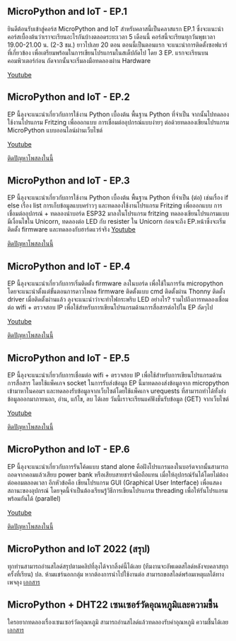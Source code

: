 

## MicroPython and IoT - EP.1
ยินดีต้อนรับเข้าสู่คอร์ส MicroPython and IoT สำหรับคลาสนี้เป็นคลาสแรก EP.1 ซึ่งจะแนะนำคอร์สเบื้องต้นว่าเราจะเรียนอะไรกันบ้างตลอดระยะเวลา 5 เดือนนี้
คอร์สนี้จะเรียนทุกวันพุธเวลา 19.00-21.00 น. (2-3 ชม.) ยาวไปเลย 20 ตอน 
ตอนนี้เป็นตอนแรก จะแนะนำการติดตั้งซอฟแวร์ที่เกี่ยวข้อง เพื่อเตรียมพร้อมในการเขียนโปรแกรมในสเต็ปถัดไป โดย 3 EP. แรกจะเรียนบนคอมพิวเตอร์ก่อน ถัดจากนั้นจะเริ่มลงมือทดลองผ่าน Hardware

[Youtube](https://youtu.be/cBd5nuv-kGM)

## MicroPython and IoT - EP.2
EP นี้ลุงจะแนะนำเกี่ยวกับการใช้งาน Python เบื้องต้น พื้นฐาน Python ที่จำเป็น จากนั้นไปทดลองใช้งานโปรแกรม Fritzing เพื่อออกแบบ การเชื่อมต่ออุปกรณ์แบบง่ายๆ ต่อด้วยทดลองเขียนโปรแกรม MicroPython แบบออนไลน์ผ่านเว็บไซต์

[Youtube](https://youtu.be/ZcMXNHP__SA)

[ติดปัญหาโพสลงในนี้](https://docs.google.com/document/d/1bckIgB4lABXJpijGlF7ecH_XOBVQwW8Vuslg-krU2hk/edit?fbclid=IwAR2ytLCjNiH33fajl6K_1Jc4_X5q8g3K1zOzQ1X0-Jxy0Qnzvci7rsvLsQQ)

## MicroPython and IoT - EP.3
EP นี้ลุงจะแนะนำเกี่ยวกับการใช้งาน Python เบื้องต้น พื้นฐาน Python ที่จำเป็น (ต่อ) เช่นเรื่อง if else เรื่อง list การเก็บข้อมูลแบบคร่าวๆ และทดลองใช้งานโปรแกรม Fritzing เพื่อออกแบบ การเชื่อมต่ออุปกรณ์ + ทดลองนำบอร์ด ESP32 มาลงในโปรแกรม fritzing ทดลองเขียนโปรแกรมแบบมีเงื่อนไขใน Unicorn, ทดลองต่อ LED กับ resister ใน Unicorn ก่อนจะถึง EP.หน้าซึ่งจะเริ่มติดตั้ง firmware และทดลองกับฮาร์ดแวร์จริง
[Youtube](https://www.youtube.com/watch?v=MwlpDhqDGGI)

[ติดปัญหาโพสลงในนี้](https://docs.google.com/document/d/1vuDYAjATS575yV2Ho0rsL6iWGbib2unOg8EnYIPWsC8/edit?fbclid=IwAR2kNw3EjQvUVzS4sihHIS-2NzS6HLbmMz29VlKP_VMm9CbybXAcUmNvTWo)

## MicroPython and IoT - EP.4
EP นี้ลุงจะแนะนำเกี่ยวกับการเริ่มติดตั้ง firmware ลงในบอร์ด เพื่อใช้ในการรัน micropython โดยจะแนะนำตั้งแต่ขั้นตอนการดาวโหลด firmware ติดตั้งแบบ cmd ติดตั้งผ่าน Thonny ติดตั้ง driver เมื่อติดตั้งผ่านแล้ว ลุงจะแนะนำว่าจะทำไฟกระพริบ LED อย่างไร? รวมไปถึงการทดลองเชื่อมต่อ wifi + ตรวจสอบ IP เพื่อใช้สำหรับการเขียนโปรแกรมด้านการสื่อสารต่อไปใน EP ถัดๆไป

[Youtube](https://youtu.be/qFQBH_r0HVg)

[ติดปัญหาโพสลงในนี้](https://docs.google.com/document/d/1j9iEMa2QaaRqWNzS-zIv7eBnp0vN4j0pvr4Z4WXgSkk/edit?fbclid=IwAR2ytLCjNiH33fajl6K_1Jc4_X5q8g3K1zOzQ1X0-Jxy0Qnzvci7rsvLsQQ)


## MicroPython and IoT - EP.5
EP นี้ลุงจะแนะนำเกี่ยวกับการเชื่อมต่อ wifi + ตรวจสอบ IP เพื่อใช้สำหรับการเขียนโปรแกรมด้านการสื่อสาร โดยใช้แพ็คเกจ socket ในการรับส่งข้อมูล EP นี้มาทดลองส่งข้อมูลจาก micropython เข้ามาหาในคอมฯ และทดลองรับข้อมูลจากเว็บไซต์โดยใช้แพ็คเกจ urequests ที่สามารถทำได้ทั้งส่งข้อมูลออกมาภายนอก, อ่าน, แก้ไข, ลบ ได้เลย วันนี้เราจะเรียนแค่ฟังชั่นรับข้อมูล (GET) จากเว็บไซต์

[Youtube](https://youtu.be/vpnkNhM6dS8)

[ติดปัญหาโพสลงในนี้](https://docs.google.com/document/d/1SP5vI7UcS-7Z9oDs8lZCAZBZLT5MmFILG6RiWZldPRI/edit?fbclid=IwAR0GEUP1uyUOTbvjEeGTAS6GJUiS4WRz4M78AaNox42AoAZWu6ywpMi9f7Q) 


## MicroPython and IoT - EP.6
EP นี้ลุงจะแนะนำเกี่ยวกับการรันโค้ดแบบ stand alone คือฝังโปรแกรมลงในบอร์ดจากนั้นสามารถถอดจากคอมแล้วเสียบ power bank หรือเสียบสายชาร์จมือถือแทน เมื่อให้อุปกรณ์รันได้โดยไม่ต้องต่อคอมตลอดเวลา อีกหัวข้อคือ เขียนโปรแกรม GUI (Graphical User Interface) เพื่อแสดงสถานะของอุปกรณ์ โดยจุดนี้จำเป็นต้องเรียนรู้วิธีการเขียนโปรแกรม threading เพื่อให้รันโปรแกรมพร้อมกันได้ (parallel)

[Youtube](https://youtu.be/lDACU3ASOTE)

[ติดปัญหาโพสลงในนี้](https://docs.google.com/document/d/1UCQ5_V_A8vEGrRtCIJRNqEx_cY3CU562We3YhCUWen0/edit?fbclid=IwAR3dsYxSxSizAeFHYHmnc4_uTQghLcxw2YzZCgLMyPr2d5U77tU1B5l1XEo)

## MicroPython and IoT  2022 (สรุป)
ทุกท่านสามารถอ่านสไลด์สรุปตามคลิปที่ลุงได้จากลิ้งค์นี้ได้เลย (ทีมงานจะอัพเดตสไลด์หลังจบคลาสทุกครั้งที่เรียน)
ปล. ห้ามแชร์นอกกลุ่ม หากต้องการนำไปใช้งานต่อ สามารถขอสไลด์พร้อมเหตุผลได้ทางเพจลุง
[เอกสาร](https://docs.google.com/presentation/d/1_1FCfPw0jBonC5XosxLK4fRELLSJvSmx8UCFxA2WFMw/edit?fbclid=IwAR2-eAlgV1iZ7yBxv4Qk2UaRlY-tvB2mjHskvxq4XQizhFyS5e7ndScCNJI#slide=id.g1280de1851a_0_132)


## MicroPython +  DHT22 เซนเซอร์วัดอุณหภูมิและความชื้น
ใครอยากทดลองเรื่องเซนเซอร์วัดอุณหภูมิ สามารถอ่านสไลด์แล้วทดลองรับค่าอุณหภูมิ ความชื้นได้เลย
[เอกสาร](https://docs.google.com/presentation/d/1lvkxO6l8L7wNngWUn45vX4Lg36mbvBpd5UnYwMLnxSU/edit?fbclid=IwAR1kE-ISwKETE66d7cZctfAj3RkGKFs7YRJr4uiyNCVX1eSs5K_mKxkRBqA#slide=id.g1324fb0ca6d_0_132)